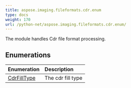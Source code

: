 ```yaml
---
title: aspose.imaging.fileformats.cdr.enum
type: docs
weight: 170
url: /python-net/aspose.imaging.fileformats.cdr.enum/
---
```



The module handles Cdr file format processing.

## **Enumerations**
|**Enumeration**|**Description**|
| :- | :- |
| [CdrFillType](/imaging/python-net/aspose.imaging.fileformats.cdr.enum/cdrfilltype/) | The cdr fill type |
